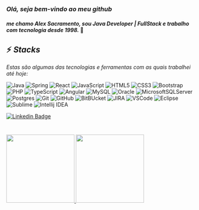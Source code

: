 ### *Olá, seja bem-vindo ao meu github*
#### *me chamo Alex Sacramento, sou Java Developer | FullStack e trabalho com tecnologia desde 1998.*  👋
  
## ⚡ *Stacks*
*Estas são algumas das tecnologias e ferramentas com as quais trabalhei até hoje:*

![Java](https://img.shields.io/badge/-JAVA-007396?style=plastic&logo=java&logoWidth=30)
![Spring](https://img.shields.io/badge/-SPRING-6DB33F?style=plastic&logo=spring&logoColor=white&logoWidth=30)
![React](https://img.shields.io/badge/-ReactJs-61DAFB?style=plastic&logo=react&logoColor=white&logoWidth=30)
![JavaScript](https://img.shields.io/badge/-JavaScript-black?style=plastic&logo=javascrip&logoWidth=30t)
![HTML5](https://img.shields.io/badge/-HTML5-E34F26?style=plastic&logo=html5&logoColor=white&logoWidth=30)
![CSS3](https://img.shields.io/badge/-CSS3-1572B6?style=plastic&logo=css3&logoWidth=30)
![Bootstrap](https://img.shields.io/badge/-Bootstrap-563D7C?style=plastic&logo=bootstrap&logoWidth=30)
![PHP](https://img.shields.io/badge/-PHP-563D7C?style=plastic&logo=php&logoWidth=30)
![TypeScript](https://img.shields.io/badge/-TypeScript-007ACC?style=plastic&logo=typescript&logoColor=white&logoWidth=30)
![Angular](https://img.shields.io/badge/-Angular-DD0031?style=plastic&logo=angular&logoWidth=30)
![MySQL](https://img.shields.io/badge/-MySQL-4479A1?style=plastic&logo=mysql&logoColor=white&logoWidth=30)
![Oracle](https://img.shields.io/badge/Oracle-F80000?style=plastic&logo=oracle&logoColor=white&logoWidth=30)
![MicrosoftSQLServer](https://img.shields.io/badge/SQL%20Server-CC2927?style=plastic&logo=microsoft%20sql%20server&logoColor=white&logoWidth=30)
![Postgres](https://img.shields.io/badge/postgres-%23316192.svg?style=plastic&logo=postgresql&logoColor=white&logoWidth=30)
![Git](https://img.shields.io/badge/-Git-red?style=plastic&logo=git&logoColor=white&logoWidth=30)
![GitHub](https://img.shields.io/badge/-GitHub-black?style=plastic&logo=github&logoWidth=30)
![BitBUcket](https://img.shields.io/badge/-BitBucket-blue?style=plastic&logo=bitbucket&logoWidth=30)
![JIRA](https://img.shields.io/badge/-JIRA-0052CC?style=plastic&logo=jira&logoWidth=30)
![VSCode](https://img.shields.io/badge/-VSCode-007ACC?style=plastic&logo=visual-studio-code&logoColor=white&logoWidth=30)
![Eclipse](https://img.shields.io/badge/Eclipse-2C2255?style=plastic&logo=eclipse&logoColor=white&logoWidth=30)
![Sublime](https://img.shields.io/badge/sublime_text-%23575757.svg?&style=plastic&logo=sublime-text&logoColor=important&logoWidth=30)
![Intellij IDEA](https://img.shields.io/badge/IntelliJIDEA-000000.svg?style=plastic&logo=intellij-idea&logoColor=white&logoWidth=30)
<!-- ![AWS](https://img.shields.io/badge/AWS-%23FF9900.svg?style=plastic&logo=amazon-aws&logoColor=white) -->
 
 <a href="https://www.linkedin.com/in/alex-sacramento/">
<img alt="Linkedin Badge" src="https://img.shields.io/badge/-Alex%20Sacramento-blue?style=flat-square&logo=Linkedin&logoColor=white&link=https://www.linkedin.com/in/alex-sacramento/"/></a>

#
<div>
<a href="https://github.com/atsacramento">
<img height="180em" src="https://github-readme-stats.vercel.app/api/top-langs/?username=atsacramento&layout=compact&langs_count=7&theme=dracula"/>
<img height="180em" src="https://github-readme-stats.vercel.app/api?username=atsacramento&show_icons=true&theme=dracula&include_all_commits=true&count_private=true"/>
</div>
